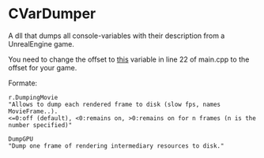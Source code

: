 # CVarDumper

A dll that dumps all console-variables with their description from a UnrealEngine game.

You need to change the offset to [this](https://github.com/EpicGames/UnrealEngine/blob/4.21/Engine/Source/Runtime/Core/Public/HAL/IConsoleManager.h#L714) variable in line 22 of main.cpp to the offset for your game.

Formate:
```
r.DumpingMovie
"Allows to dump each rendered frame to disk (slow fps, names MovieFrame..).
<=0:off (default), <0:remains on, >0:remains on for n frames (n is the number specified)"

DumpGPU
"Dump one frame of rendering intermediary resources to disk."
```
